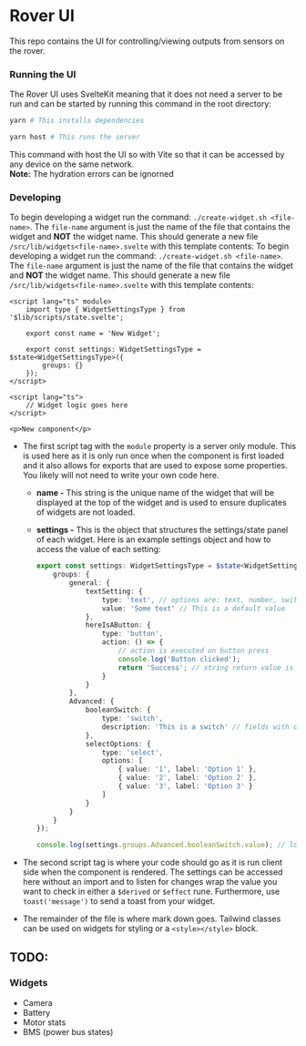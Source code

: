 # Rover UI

This repo contains the UI for controlling/viewing outputs from sensors on the rover.

### Running the UI

The Rover UI uses SvelteKit meaning that it does not need a server to be run and can be started by running this command in the root directory:

```bash
yarn # This installs dependencies
```

```bash
yarn host # This runs the server
```

This command with host the UI so with Vite so that it can be accessed by any device on the same network.  
**Note:** The hydration errors can be ignorned

### Developing

To begin developing a widget run the command: `./create-widget.sh <file-name>`. The `file-name` argument is just the name of the file that contains the widget and **NOT** the widget name. This should generate a new file `/src/lib/widgets<file-name>.svelte` with this template contents:
To begin developing a widget run the command: `./create-widget.sh <file-name>`. The `file-name` argument is just the name of the file that contains the widget and **NOT** the widget name. This should generate a new file `/src/lib/widgets<file-name>.svelte` with this template contents:

```svelte
<script lang="ts" module>
	import type { WidgetSettingsType } from '$lib/scripts/state.svelte';

	export const name = 'New Widget';

	export const settings: WidgetSettingsType = $state<WidgetSettingsType>({
		groups: {}
	});
</script>

<script lang="ts">
	// Widget logic goes here
</script>

<p>New component</p>
```

- The first script tag with the `module` property is a server only module. This is used here as it is only run once when the component is first loaded and it also allows for exports that are used to expose some properties. You likely will not need to write your own code here.

  - **name -** This string is the unique name of the widget that will be displayed at the top of the widget and is used to ensure duplicates of widgets are not loaded.
  - **settings -** This is the object that structures the settings/state panel of each widget. Here is an example settings object and how to access the value of each setting:

    ```ts
    export const settings: WidgetSettingsType = $state<WidgetSettingsType>({
    	groups: {
    		general: {
    			textSetting: {
    				type: 'text', // options are: text, number, switch, select, button
    				value: 'Some text' // This is a default value
    			},
    			hereIsAButton: {
    				type: 'button',
    				action: () => {
    					// action is executed on button press
    					console.log('Button clicked');
    					return 'Success'; // string return value is printed in a toast
    				}
    			}
    		},
    		Advanced: {
    			booleanSwitch: {
    				type: 'switch',
    				description: 'This is a switch' // fields with descriptions get a question mark next to their label
    			},
    			selectOptions: {
    				type: 'select',
    				options: [
    					{ value: '1', label: 'Option 1' },
    					{ value: '2', label: 'Option 2' },
    					{ value: '3', label: 'Option 3' }
    				]
    			}
    		}
    	}
    });

    console.log(settings.groups.Advanced.booleanSwitch.value); // logs the state of the switch
    ```

- The second script tag is where your code should go as it is run client side when the component is rendered. The settings can be accessed here without an import and to listen for changes wrap the value you want to check in either a `$derived` or `$effect` rune. Furthermore, use `toast('message')` to send a toast from your widget.
- The remainder of the file is where mark down goes. Tailwind classes can be used on widgets for styling or a `<style></style>` block.

## TODO:

### Widgets

- Camera
- Battery
- Motor stats
- BMS (power bus states)

